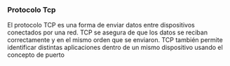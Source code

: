 ### Protocolo Tcp

El protocolo TCP es una forma de enviar datos entre dispositivos conectados por una red. TCP se asegura de que los datos se reciban correctamente y en el mismo orden que se enviaron. TCP también permite identificar distintas aplicaciones dentro de un mismo dispositivo usando el concepto de puerto
